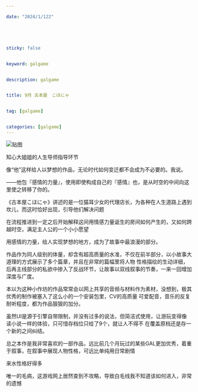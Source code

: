 ```yaml
---

date: "2024/1/122"





sticky: false


keyword: galgame


description: galgame


title: 9月 古本屋　こほにゃ


tag: [galgame]


categories: [galgame]
---
```

![贴图](https://cdn.donmai.us/original/d9/83/__shiina_taki_and_yahata_umiri_bang_dream_and_1_more_drawn_by_doki_oox3o__d983272718e12ae4982c1bb24ad76953.png)

知心大姐姐的人生导师指导环节

像“他”这样给人以梦想的作品，无论时代如何变迁都不会成为不必要的。我说。

——他包『感情的力量』，使用即使构成自己的『感情』也，是从时空的中间向这里使之转移了你的。


《古本屋こほにゃ》讲述的是一位猫耳少女的代理店长，为各种在人生道路上遇到坎儿，而这时恰好出现，引导他们解决问题

在流程推进到一定之后开始解释这间用情感力量诞生的房间如何产生的，又如何跨越时空，满足主人公的一个小小愿望

用感情的力量，给人实现梦想的地方，成为了故事中最浪漫的部分。

作品作为同人级别的体量，却含有超高质量的水准，不仅在前半部分，以小故事大道理的方式展示了多个篇章，并且在非常的篇幅里将人物
性格描绘的生动详细，后再主线部分的私欲中掺入了反战环节，让故事以双线叙事的节奏，一来一回增加深度与广度。

本以为这种小作坊的作品常常会以网上共享的音频与材料作为素材，没想到，极其优秀的制作被塞入了这么小的一个安装包里，CV的高质量
可爱配音，音乐的反复耐听程度，都为作品狠狠的加分。

虽然UI是源于引擎自带限制，并没有过多的说法，但简洁式使用，让游玩变得像读小说一样的体验，只可惜存档位只给了9个，就让人不得不
在覆盖原档还是存一个新的之间纠结。

总之本作是我非常喜欢的一部作品，远比前几个月玩过的某些GAL更加优秀，着重于叙事，在叙事中展现人物性格，可远比单纯用日常剧情

来水性格好得多

唯一的毛病，这游戏网上居然查到不攻略，导致白毛线我不知道该如何进入，非常的遗憾